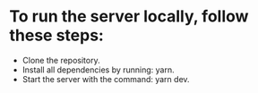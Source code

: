 # To run the server locally, follow these steps:

- Clone the repository.
- Install all dependencies by running: yarn.
- Start the server with the command: yarn dev.
